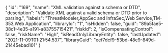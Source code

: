 {
  "id": "169",
  "name": "XML validation against a schema or DTD",
  "description": "Validate XML against a valid schema or DTD prior to parsing.",
  "labels": "ThreatModeler,AppSec and InfraSec,Web Service,TM-353,Web Application",
  "libraryId": "1",
  "isHidden": false,
  "guid": "89a5fae5-38c1-4e35-a191-a83755715421",
  "riskId": 2,
  "isCompensatingControl": false,
  "riskName": "High",
  "isReadOnlyLibraryEntity": false,
  "lastUpdated": "2021-11-09T01:21:54.537",
  "libraryGuid": "eef7dcf9-53bd-48e9-849d-21445ebad101"
}